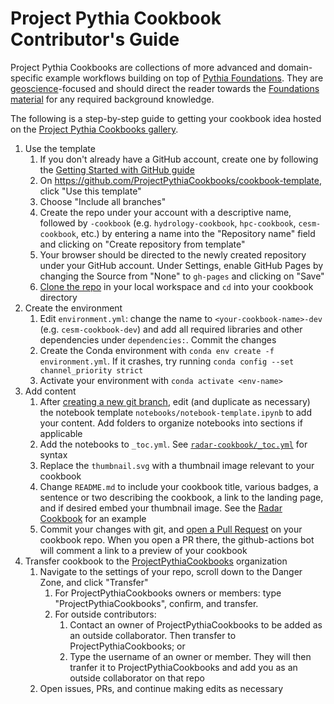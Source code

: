 # Project Pythia Cookbook Contributor's Guide

Project Pythia Cookbooks are collections of more advanced and domain-specific example
workflows building on top of [Pythia Foundations](https://foundations.projectpythia.org/landing-page.html). 
They are [geoscience](https://en.wikipedia.org/wiki/Earth_science)-focused
and should direct the reader towards the [Foundations material](https://foundations.projectpythia.org/landing-page.html) for any required
background knowledge. 

The following is a step-by-step guide to getting your cookbook idea
hosted on the [Project Pythia Cookbooks gallery](https://cookbooks.projectpythia.org).

1. Use the template
    1. If you don't already have a GitHub account, create one by following the [Getting Started with GitHub guide](https://foundations.projectpythia.org/foundations/getting-started-github.html)
    1. On https://github.com/ProjectPythiaCookbooks/cookbook-template, click "Use this template"
    1. Choose "Include all branches"
    1. Create the repo under your account with a descriptive name, followed by `-cookbook` (e.g. `hydrology-cookbook`, `hpc-cookbook`, `cesm-cookbook`, etc.) by entering a name into the "Repository name" field and clicking on "Create repository from template"
    1. Your browser should be directed to the newly created repository under your GitHub account. Under Settings, enable GitHub Pages by changing the Source from "None" to `gh-pages` and clicking on "Save"
    1. [Clone the repo](https://foundations.projectpythia.org/foundations/github/github-cloning-forking.html) in your local workspace and `cd` into your cookbook directory
1. Create the environment
    1. Edit `environment.yml`: change the name to `<your-cookbook-name>-dev` (e.g. `cesm-cookbook-dev`) and add all required libraries and other dependencies under `dependencies:`. Commit the changes
    1. Create the Conda environment with `conda env create -f environment.yml`. If it crashes, try running `conda config --set channel_priority strict`
    1. Activate your environment with `conda activate <env-name>`
1. Add content
    1. After [creating a new git branch](https://foundations.projectpythia.org/foundations/github/git-branches.html), edit (and duplicate as necessary) the notebook template `notebooks/notebook-template.ipynb` to add your content. Add folders to organize notebooks into sections if applicable
    1. Add the notebooks to `_toc.yml`. See [`radar-cookbook/_toc.yml`](https://github.com/ProjectPythiaCookbooks/radar-cookbook/blob/main/_toc.yml) for syntax
    1. Replace the `thumbnail.svg` with a thumbnail image relevant to your cookbook
    1. Change `README.md` to include your cookbook title, various badges, a sentence or two describing the cookbook, a link to the landing page, and if desired embed your thumbnail image. See the [Radar Cookbook](https://github.com/ProjectPythiaCookbooks/radar-cookbook/blob/main/README.md) for an example
    1. Commit your changes with git, and [open a Pull Request](https://foundations.projectpythia.org/foundations/github/github-pull-request.html) on your cookbook repo. When you open a PR there, the github-actions bot will comment a link to a preview of your cookbook
1. Transfer cookbook to the [ProjectPythiaCookbooks](https://github.com/ProjectPythiaCookbooks) organization
    1. Navigate to the settings of your repo, scroll down to the Danger Zone, and click "Transfer"
        1. For ProjectPythiaCookbooks owners or members: type "ProjectPythiaCookbooks", confirm, and transfer.
        1. For outside contributors: 
            1. Contact an owner of ProjectPythiaCookbooks to be added as an outside collaborator. Then transfer to ProjectPythiaCookbooks; or
            1. Type the username of an owner or member. They will then tranfer it to ProjectPythiaCookbooks and add you as an outside collaborator on that repo
    1. Open issues, PRs, and continue making edits as necessary
